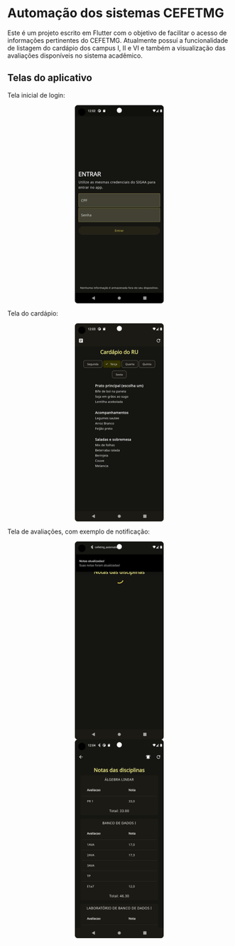 # Automação dos sistemas CEFETMG

Este é um projeto escrito em Flutter com o objetivo de facilitar o acesso de informações pertinentes do CEFETMG. Atualmente possuí a funcionalidade de listagem do cardápio dos campus I, II e VI e também a visualização das avaliações disponíveis no sistema acadêmico.

## Telas do aplicativo

Tela inicial de login:

<img src="images-github/tela_login.png" width=200 style="display: block; margin: 0 auto" />

Tela do cardápio:

<img src="images-github/tela_cardapio.png" width=200 style="display: block; margin: 0 auto" />

Tela de avaliações, com exemplo de notificação:
<div>
  <img src="images-github/notificacao.png" width=200 style="display: block; margin: 0 auto" />
  <img src="images-github/tela_notas.png" width=200 style="display: block; margin: 0 auto" />
</div>

